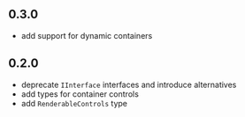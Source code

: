 ## 0.3.0

- add support for dynamic containers

## 0.2.0

- deprecate `IInterface` interfaces and introduce alternatives
- add types for container controls
- add `RenderableControls` type